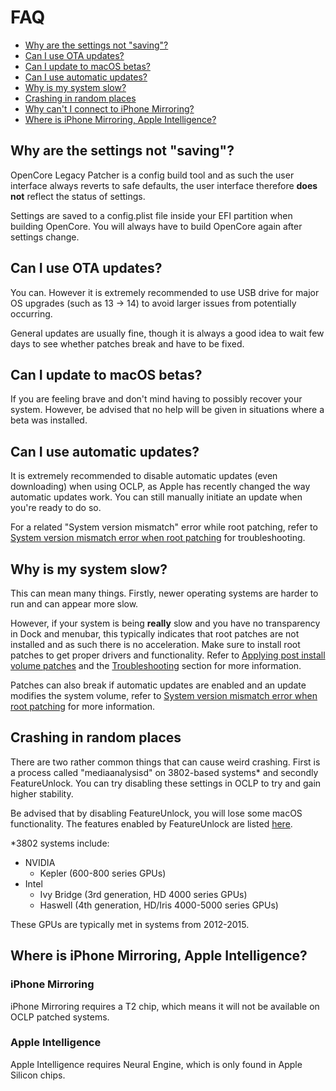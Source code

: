 # FAQ

* [Why are the settings not "saving"?](#why-are-the-settings-not-saving)
* [Can I use OTA updates?](#can-i-use-ota-updates)
* [Can I update to macOS betas?](#can-i-update-to-macos-betas)
* [Can I use automatic updates?](#can-i-use-automatic-updates)
* [Why is my system slow?](#why-is-my-system-slow)
* [Crashing in random places](#crashing-in-random-places)
* [Why can't I connect to iPhone Mirroring?](#iphone-mirroring)
* [Where is iPhone Mirroring, Apple Intelligence?](#where-is-iphone-mirroring-apple-intelligence)


## Why are the settings not "saving"?

OpenCore Legacy Patcher is a config build tool and as such the user interface always reverts to safe defaults, the user interface therefore **does not** reflect the status of settings. 

Settings are saved to a config.plist file inside your EFI partition when building OpenCore. You will always have to build OpenCore again after settings change.

## Can I use OTA updates?

You can. However it is extremely recommended to use USB drive for major OS upgrades (such as 13 -> 14) to avoid larger issues from potentially occurring.

General updates are usually fine, though it is always a good idea to wait few days to see whether patches break and have to be fixed.

## Can I update to macOS betas?

If you are feeling brave and don't mind having to possibly recover your system. However, be advised that no help will be given in situations where a beta was installed.

## Can I use automatic updates?

It is extremely recommended to disable automatic updates (even downloading) when using OCLP, as Apple has recently changed the way automatic updates work. You can still manually initiate an update when you're ready to do so.

For a related "System version mismatch" error while root patching, refer to [System version mismatch error when root patching](https://dortania.github.io/OpenCore-Legacy-Patcher/TROUBLESHOOTING.html#system-version-mismatch-error-when-root-patching) for troubleshooting.

## Why is my system slow?

This can mean many things. Firstly, newer operating systems are harder to run and can appear more slow.

However, if your system is being **really** slow and you have no transparency in Dock and menubar, this typically indicates that root patches are not installed and as such there is no acceleration. Make sure to install root patches to get proper drivers and functionality. Refer to [Applying post install volume patches](https://dortania.github.io/OpenCore-Legacy-Patcher/POST-INSTALL.html#applying-post-install-volume-patches) and the [Troubleshooting](https://dortania.github.io/OpenCore-Legacy-Patcher/TROUBLESHOOTING.html) section for more information.

Patches can also break if automatic updates are enabled and an update modifies the system volume, refer to [System version mismatch error when root patching](https://dortania.github.io/OpenCore-Legacy-Patcher/TROUBLESHOOTING.html#system-version-mismatch-error-when-root-patching) for more information.

## Crashing in random places

There are two rather common things that can cause weird crashing. First is a process called "mediaanalysisd" on 3802-based systems* and secondly FeatureUnlock. You can try disabling these settings in OCLP to try and gain higher stability.

Be advised that by disabling FeatureUnlock, you will lose some macOS functionality. The features enabled by FeatureUnlock are listed [here](https://github.com/acidanthera/FeatureUnlock).

*3802 systems include:
* NVIDIA
    * Kepler (600-800 series GPUs)
* Intel
    * Ivy Bridge (3rd generation, HD 4000 series GPUs)
    * Haswell (4th generation, HD/Iris 4000-5000 series GPUs)

These GPUs are typically met in systems from 2012-2015.



## Where is iPhone Mirroring, Apple Intelligence?

### iPhone Mirroring

iPhone Mirroring requires a T2 chip, which means it will not be available on OCLP patched systems.

### Apple Intelligence

Apple Intelligence requires Neural Engine, which is only found in Apple Silicon chips.

